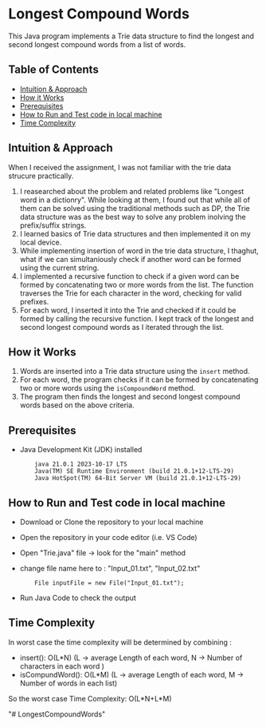 # Longest Compound Words

This Java program implements a Trie data structure to find the longest and second longest compound words from a list of words.

## Table of Contents

- [Intuition & Approach](#Intuition-&-Approach)
- [How it Works](#how-it-works)
- [Prerequisites](#prerequisites)
- [How to Run and Test code in local machine](#How-to-Run-and-Test-code-in-local-machine)
- [Time Complexity](#Time-Complexity)

## Intuition & Approach

When I received the assignment, I was not familiar with the trie data strucure practically. 

1. I reasearched about the problem and related problems like "Longest word in a dictionry". While looking at them, I found out that while all of them can be solved using the traditional methods such as DP, the Trie data structure was as the best way to solve any problem inolving the prefix/suffix strings. 
2. I learned basics of Trie data structures and then implemented it on my local device. 
3. While implementing insertion of word in the trie data structure, I thaghut, what if we can simultaniously check if another word can be formed using the current string.
4. I implemented a recursive function to check if a given word can be formed by concatenating two or more words from the list. The function traverses the Trie for each character in the word, checking for valid prefixes.
5. For each word, I inserted it into the Trie and checked if it could be formed by calling the recursive function. I kept track of the longest and second longest compound words as I iterated through the list.


## How it Works

1. Words are inserted into a Trie data structure using the `insert` method.
2. For each word, the program checks if it can be formed by concatenating two or more words using the `isCompoundWord` method.
3. The program then finds the longest and second longest compound words based on the above criteria.

## Prerequisites

- Java Development Kit (JDK) installed

   ```
       java 21.0.1 2023-10-17 LTS
       Java(TM) SE Runtime Environment (build 21.0.1+12-LTS-29)
       Java HotSpot(TM) 64-Bit Server VM (build 21.0.1+12-LTS-29)
   ```
## How to Run and Test code in local machine

- Download or Clone the repository to your local machine
- Open the repository in your code editor (i.e. VS Code)
- Open "Trie.java" file -> look for the "main" method
- change file name here to : "Input_01.txt", "Input_02.txt"

    ```
        File inputFile = new File("Input_01.txt");    
    ```
- Run Java Code to check the output

## Time Complexity
In worst case the time complexity will be determined by combining :
- insert(): O(L\*N)           (L -> average Length of each word, N -> Number of characters in each word )
- isCompundWord(): O(L\*M)     (L -> average Length of each word, M -> Number of words in each list)

So the worst case Time Complexity: O(L\*N+L\*M)

"# LongestCompoundWords" 
